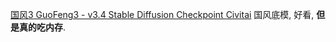 [国风3 GuoFeng3 - v3.4  Stable Diffusion Checkpoint  Civitai](https://civitai.com/models/10415/3-guofeng3) 国风底模, 好看, **但是真的吃内存**.